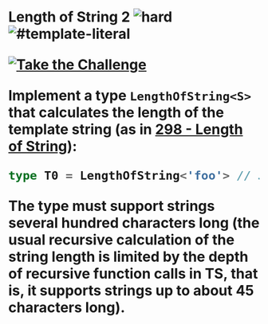 <!--info-header-start--><h1>Length of String 2 <img src="https://img.shields.io/badge/-hard-de3d37" alt="hard"/> <img src="https://img.shields.io/badge/-%23template--literal-999" alt="#template-literal"/><p><a href="https://tsch.js.org/651/play" target="_blank"><img src="https://img.shields.io/badge/-Take%20the%20Challenge-3178c6?logo=typescript&logoColor=white" alt="Take the Challenge"/></a>

Implement a type `LengthOfString<S>` that calculates the length of the template string (as in [298 - Length of String](https://tsch.js.org/298)):

```ts
type T0 = LengthOfString<'foo'> // 3
```

The type must support strings several hundred characters long (the usual recursive calculation of the string length is limited by the depth of recursive function calls in TS, that is, it supports strings up to about 45 characters long).
